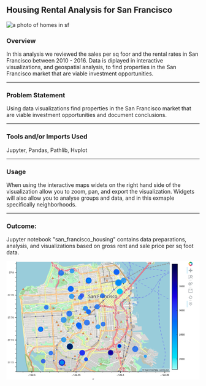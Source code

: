 ## Housing Rental Analysis for San Francisco

![a photo of homes in sf](https://www.google.com/url?sa=i&url=https%3A%2F%2Fwww.dreamstime.com%2Fphotos-images%2Fsan-francisco-row-houses.html&psig=AOvVaw3emMO5zOkJOg3-mLF72Cw0&ust=1633294180917000&source=images&cd=vfe&ved=0CAsQjRxqFwoTCJiSuI_NrPMCFQAAAAAdAAAAABAN)

### Overview

In this analysis we reviewed the sales per sq foor and the rental rates in San Francisco between 2010 - 2016. Data is diplayed in interactive visualizations, and geospatial analysis, to find properties in the San Francisco market that are viable investment opportunities. 

---

### Problem Statement
Using data visualizations find properties in the San Francisco market that are viable investment opportunities and document conclusions.  


---

### Tools and/or Imports Used 
Jupyter, Pandas, Pathlib, Hvplot

---

### Usage
When using the interactive maps widets on the right hand side of the visualization allow you to zoom, pan, and export the visualization. Widgets will also allow you to analyse groups and data, and in this exmaple specifically neighborhoods.    

---


### Outcome: 
Jupyter notebook "san_francisco_housing" contains data preparations, analysis, and visualizations based on gross rent and sale price per sq foot data. 

![A screenshot depicts an example of a scatter plot created with hvPlot and GeoViews.](Images/6-4-geoviews-plot.png)

